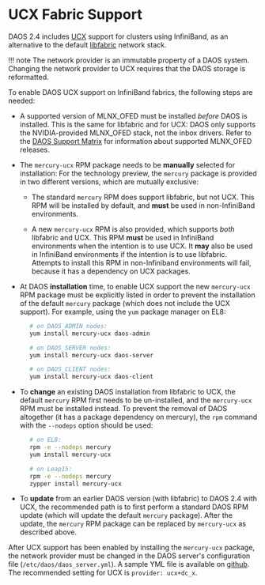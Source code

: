 # UCX Fabric Support

DAOS 2.4 includes
[UCX](https://www.openucx.org/) support for clusters using InfiniBand,
as an alternative to the default
[libfabric](https://ofiwg.github.io/libfabric/) network stack.

!!! note The network provider is an immutable property of a DAOS system.
         Changing the network provider to UCX requires that the DAOS storage
         is reformatted. 

To enable DAOS UCX support on InfiniBand fabrics,
the following steps are needed:

*  A supported version of MLNX\_OFED must be installed _before_
   DAOS is installed. This is the same for libfabric and for UCX:
   DAOS only supports the NVIDIA-provided MLNX\_OFED stack,
   not the inbox drivers.
   Refer to the [DAOS Support Matrix](../release/support_matrix)
   for information about supported MLNX\_OFED releases.

*  The `mercury-ucx` RPM package needs to be **manually** selected for
   installation: For the technology preview, the `mercury` package is
   provided in two different versions, which are mutually exclusive:

   - The standard `mercury` RPM does support libfabric,
     but not UCX. This RPM will be installed by default,
     and **must** be used in non-InfiniBand environments.

   - A new `mercury-ucx` RPM is also provided, which supports
     _both_ libfabric and UCX. This RPM **must** be used in
     InfiniBand environments when the intention is to use
     UCX. It **may** also be used in InfiniBand environments
     if the intention is to use libfabric.
     Attempts to install this RPM in non-Infiniband environments
     will fail, because it has a dependency on UCX packages.

*  At DAOS **installation** time, to enable UCX support the new
   `mercury-ucx` RPM package must be explicitly listed in 
   order to prevent the installation of the default `mercury`
   package (which does not include the UCX support).
   For example, using the `yum` package manager on EL8:

```bash
      # on DAOS_ADMIN nodes:
      yum install mercury-ucx daos-admin

      # on DAOS_SERVER nodes:
      yum install mercury-ucx daos-server

      # on DAOS_CLIENT nodes:
      yum install mercury-ucx daos-client
```

*  To **change** an existing DAOS installation from libfabric to
   UCX, the default `mercury` RPM first needs to be un-installed, and
   the `mercury-ucx` RPM must be installed instead. To prevent the
   removal of DAOS altogether (it has a package dependency on mercury),
   the `rpm` command with the `--nodeps` option should be used:

```bash
      # on EL8:
      rpm -e --nodeps mercury
      yum install mercury-ucx

      # on Leap15:
      rpm -e --nodeps mercury
      zypper install mercury-ucx
```

*  To **update** from an earlier DAOS version (with libfabric)
   to DAOS 2.4 with
   UCX, the recommended path is to first perform a standard DAOS
   RPM update (which will update the default `mercury` package).
   After the update, the `mercury` RPM package can be replaced by
   `mercury-ucx` as described above.

After UCX support has been enabled by installing the `mercury-ucx`
package, the network provider must be changed in the DAOS server's
configuration file (`/etc/daos/daos_server.yml`).
A sample YML file is available on
[github](https://github.com/daos-stack/daos/blob/release/2.4/utils/config/examples/daos_server_ucx.yml).
The recommended setting for UCX is `provider: ucx+dc_x`.

